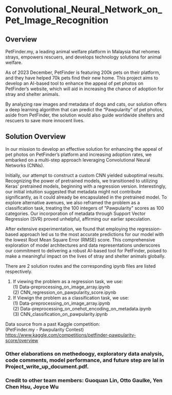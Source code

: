 # Convolutional_Neural_Network_on_Pet_Image_Recognition

## Overview
PetFinder.my, a leading animal welfare platform in Malaysia that rehomes strays, empowers rescuers, and develops technology solutions for animal welfare.  

As of 2023 December, PetFinder is featuring 200k pets on their platform, and they have helped 70k pets find their new home. This project aims to develop an AI-based tool to enhance the appeal of pet photos on PetFinder’s website, which will aid in increasing the chance of adoption for stray and shelter animals.  

By analyzing raw images and metadata of dogs and cats, our solution offers a deep learning algorithm that can predict the “Pawpularity” of pet photos, aside from PetFinder, the solution would also guide worldwide shelters and rescuers to save more innocent lives. 

## Solution Overview
In our mission to develop an effective solution for enhancing the appeal of pet photos on PetFinder’s platform and increasing adoption rates, we embarked on a multi-step approach leveraging Convolutional Neural Networks (CNNs).  

Initially, our attempt to construct a custom CNN yielded suboptimal results. Recognizing the power of pretrained models, we transitioned to utilizing Keras' pretrained models, beginning with a regression version. Interestingly, our initial intuition suggested that metadata might not contribute significantly, as it could already be encapsulated in the pretrained model. To explore alternative avenues, we also reframed the problem as a classification task, treating the 100 integers of "Pawpularity" scores as 100 categories. Our incorporation of metadata through Support Vector Regression (SVR) proved unhelpful, affirming our earlier speculation.  

After extensive experimentation, we found that employing the regression-based approach led us to the most accurate predictions for our model with the lowest Root Mean Square Error (RMSE) score. This comprehensive exploration of model architectures and data representations underscores our commitment to delivering a robust AI-based tool for PetFinder, poised to make a meaningful impact on the lives of stray and shelter animals globally.  

There are 2 solution routes and the corresponding ipynb files are listed respectively.  
1. If viewing the problem as a regression task, we use:  
   (1) Data-preprocessing_on_image_array.ipynb  
   (2) CNN_regression_on_pawpularity_score.ipynb  
2. If Viewign the problem as a classification task, we use:  
   (1) Data-preprocessing_on_image_array.ipynb  
   (2) Data-preprocessing_on_onehot_encoding_on_metadata.ipynb  
   (3) CNN_classification_on_pawpularity.ipynb    

Data source from a past Kaggle competition:   
(PetFinder.my - Pawpularity Contest) https://www.kaggle.com/competitions/petfinder-pawpularity-score/overview  

### Other elaborations on methedoogy, exploratory data analysis, code comments, model performance, and future step are lal in Project_write_up_document.pdf.  

### Credit to other team members: Guoquan Lin, Otto Gaulke, Yen Chen Hsu, Joyce Wu  
